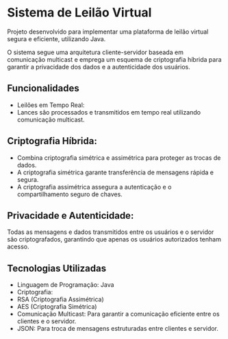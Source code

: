 # Sistema de Leilão Virtual
Projeto desenvolvido para implementar uma plataforma de leilão virtual segura e eficiente, utilizando Java. 

O sistema segue uma arquitetura cliente-servidor baseada em comunicação multicast e emprega um esquema de criptografia híbrida para garantir a privacidade dos dados e a autenticidade dos usuários.

## Funcionalidades
- Leilões em Tempo Real:
- Lances são processados e transmitidos em tempo real utilizando comunicação multicast.

## Criptografia Híbrida:
- Combina criptografia simétrica e assimétrica para proteger as trocas de dados.
- A criptografia simétrica garante transferência de mensagens rápida e segura.
- A criptografia assimétrica assegura a autenticação e o compartilhamento seguro de chaves.

## Privacidade e Autenticidade:
Todas as mensagens e dados transmitidos entre os usuários e o servidor são criptografados, garantindo que apenas os usuários autorizados tenham acesso.

## Tecnologias Utilizadas
- Linguagem de Programação: Java
- Criptografia:
- RSA (Criptografia Assimétrica)
- AES (Criptografia Simétrica)
- Comunicação Multicast: Para garantir a comunicação eficiente entre os clientes e o servidor.
- JSON: Para troca de mensagens estruturadas entre clientes e servidor.
